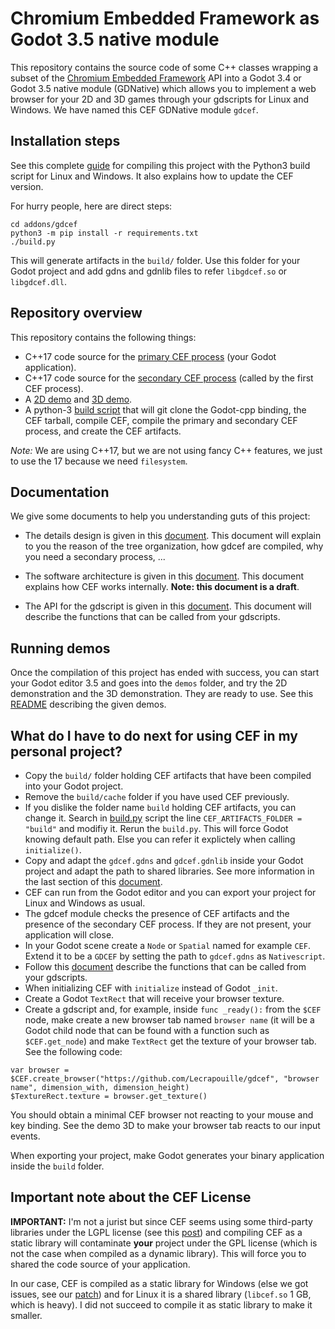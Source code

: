# Chromium Embedded Framework as Godot 3.5 native module

This repository contains the source code of some C++ classes wrapping a subset
of the [Chromium Embedded Framework](https://bitbucket.org/chromiumembedded/cef/wiki/Home)
API into a Godot 3.4 or Godot 3.5 native module (GDNative) which allows you to
implement a web browser for your 2D and 3D games through your gdscripts for
Linux and Windows. We have named this CEF GDNative module `gdcef`.

## Installation steps

See this complete [guide](doc/installation.md) for compiling this
project with the Python3 build script for Linux and Windows. It also explains how
to update the CEF version.

For hurry people, here are direct steps:

```
cd addons/gdcef
python3 -m pip install -r requirements.txt
./build.py
```

This will generate artifacts in the `build/` folder. Use this folder for your Godot
project and add gdns and gdnlib files to refer `libgdcef.so` or `libgdcef.dll`.

## Repository overview

This repository contains the following things:
- C++17 code source for the [primary CEF process](gdcef/) (your
  Godot application).
- C++17 code source for the [secondary CEF process](subprocess/)
  (called by the first CEF process).
- A [2D demo](demos/2D/) and [3D demo](demos/3D/).
- A python-3 [build script](build.py) that will git clone the
  Godot-cpp binding, the CEF tarball, compile CEF, compile the primary and
  secondary CEF process, and create the CEF artifacts.

*Note:* We are using C++17, but we are not using fancy C++ features, we just to
use the 17 because we need `filesystem`.

## Documentation

We give some documents to help you understanding guts of this project:

- The details design is given in this
  [document](doc/detailsdesign.md). This document will explain to you
  the reason of the tree organization, how gdcef are compiled, why you need a
  secondary process, ...

- The software architecture is given in this
  [document](doc/architecture.md). This document explains how CEF
  works internally. **Note: this document is a draft**.

- The API for the gdscript is given in this [document](doc/API.md).
  This document will describe the functions that can be called from your gdscripts.

## Running demos

Once the compilation of this project has ended with success, you
can start your Godot editor 3.5 and goes into the `demos` folder, and try the
2D demonstration and the 3D demonstration. They are ready to use. See this
[README](demos/README.md) describing the given demos.

## What do I have to do next for using CEF in my personal project?

- Copy the `build/` folder holding CEF artifacts that have been compiled into
  your Godot project.
- Remove the `build/cache` folder if you have used CEF previously.
- If you dislike the folder name `build` holding CEF artifacts, you can change it.
  Search in [build.py](../build.py) script the line `CEF_ARTIFACTS_FOLDER = "build"`
  and modifiy it. Rerun the `build.py`. This will force Godot knowing default path.
  Else you can refer it explictely when calling `initialize()`.
- Copy and adapt the `gdcef.gdns` and `gdcef.gdnlib` inside your Godot
  project and adapt the path to shared libraries. See more information in the last
  section of this [document](doc/detailsdesign.md).
- CEF can run from the Godot editor and you can export your project for Linux
  and Windows as usual.
- The gdcef module checks the presence of CEF artifacts and the presence of the
  secondary CEF process.  If they are not present, your application will close.
- In your Godot scene create a `Node` or `Spatial` named for example
  `CEF`. Extend it to be a `GDCEF` by setting the path to `gdcef.gdns` as
  `Nativescript`.
- Follow this [document](doc/API.md) describe the functions that can be called from your gdscripts.
- When initializing CEF with `initialize` instead of Godot `_init`.
- Create a Godot `TextRect` that will receive your browser texture.
- Create a gdscript and, for example, inside `func _ready():` from the `$CEF`
  node, make create a new browser tab named `browser name` (it will be a Godot
  child node that can be found with a function such as `$CEF.get_node`) and make
  `TextRect` get the texture of your browser tab. See the following code:

```
var browser = $CEF.create_browser("https://github.com/Lecrapouille/gdcef", "browser name", dimension_with, dimension_height)
$TextureRect.texture = browser.get_texture()
```

You should obtain a minimal CEF browser not reacting to your mouse and key
binding. See the demo 3D to make your browser tab reacts to our input events.

When exporting your project, make Godot generates your binary application inside
the `build` folder.

## Important note about the CEF License

**IMPORTANT:** I'm not a jurist but since CEF seems using some third-party
libraries under the LGPL license (see this
[post](https://www.magpcss.org/ceforum/viewtopic.php?f=6&t=11182)) and compiling
CEF as a static library will contaminate **your** project under the GPL license
(which is not the case when compiled as a dynamic library). This will force you
to shared the code source of your application.

In our case, CEF is compiled as a static library for Windows (else we got issues,
see our [patch](patches/CEF/win/)) and for Linux it is a shared library (`libcef.so`
1 GB, which is heavy). I did not succeed to compile it as static library to make it
smaller.
